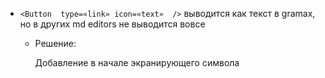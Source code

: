 -  `<Button  type=«link» icon=«text»  />`  выводится как текст в gramax, но в других md editors не выводится вовсе

   -  Решение:

      Добавление в начале экранирующего символа
